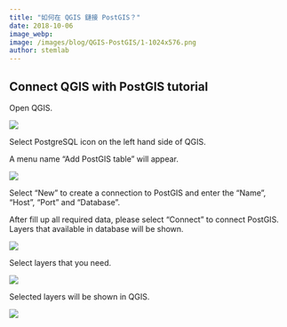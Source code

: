 ```yaml
---
title: "如何在 QGIS 鏈接 PostGIS？"
date: 2018-10-06
image_webp: 
image: /images/blog/QGIS-PostGIS/1-1024x576.png
author: stemlab
---
```


## Connect QGIS with PostGIS tutorial

Open QGIS.

![](/images/blog/QGIS-PostGIS/1-1024x576.png)

Select PostgreSQL icon on the left hand side of QGIS.

A menu name “Add PostGIS table” will appear.

![](/images/blog/QGIS-PostGIS/3.png)

Select “New” to create a connection to PostGIS and enter the “Name”, “Host”, “Port” and “Database”.

After fill up all required data, please select “Connect” to connect PostGIS. Layers that available in database will be shown.

![](/images/blog/QGIS-PostGIS/5-768x507.png)

Select layers that you need.

![](/images/blog/QGIS-PostGIS/6-768x507.png)

Selected layers will be shown in QGIS.

![](/images/blog/QGIS-PostGIS/7-768x432.png)